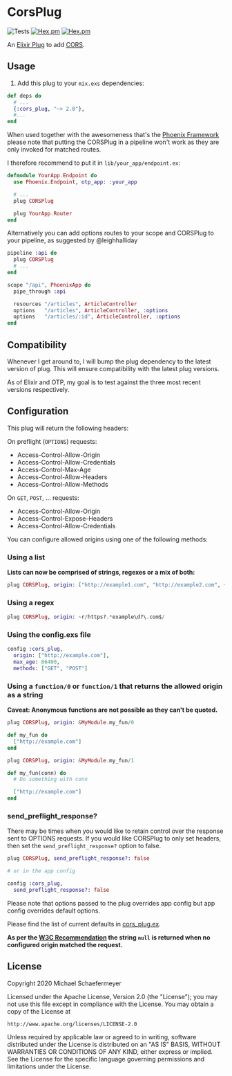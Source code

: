 CorsPlug
========
![Tests](https://github.com/mschae/cors_plug/workflows/Tests/badge.svg)
[![Hex.pm](https://img.shields.io/hexpm/v/cors_plug.svg)](https://hex.pm/packages/cors_plug)
[![Hex.pm](https://img.shields.io/hexpm/l/cors_plug.svg)]()

An [Elixir Plug](http://github.com/elixir-lang/plug) to add [CORS](http://www.w3.org/TR/cors/).

## Usage

1. Add this plug to your `mix.exs` dependencies:

```elixir
def deps do
  # ...
  {:cors_plug, "~> 2.0"},
  #...
end
```

When used together with the awesomeness that's the [Phoenix Framework](http://www.phoenixframework.org/)
please note that putting the CORSPlug in a pipeline won't work as they are only invoked for
matched routes.

I therefore recommend to put it in `lib/your_app/endpoint.ex`:

```elixir
defmodule YourApp.Endpoint do
  use Phoenix.Endpoint, otp_app: :your_app

  # ...
  plug CORSPlug

  plug YourApp.Router
end
```

Alternatively you can add options routes to your scope and CORSPlug to your pipeline, as
suggested by @leighhalliday

```elixir
pipeline :api do
  plug CORSPlug
  # ...
end

scope "/api", PhoenixApp do
  pipe_through :api

  resources "/articles", ArticleController
  options   "/articles", ArticleController, :options
  options   "/articles/:id", ArticleController, :options
end
```

## Compatibility

Whenever I get around to, I will bump the plug dependency to the latest version
of plug. This will ensure compatibility with the latest plug versions.

As of Elixir and OTP, my goal is to test against the three most recent versions 
respectively. 

## Configuration

This plug will return the following headers:

On preflight (`OPTIONS`) requests:

* Access-Control-Allow-Origin
* Access-Control-Allow-Credentials
* Access-Control-Max-Age
* Access-Control-Allow-Headers
* Access-Control-Allow-Methods

On `GET`, `POST`, ... requests:

* Access-Control-Allow-Origin
* Access-Control-Expose-Headers
* Access-Control-Allow-Credentials

You can configure allowed origins using one of the following methods:

### Using a list

**Lists can now be comprised of strings, regexes or a mix of both:**

```elixir
plug CORSPlug, origin: ["http://example1.com", "http://example2.com", ~r/https?.*example\d?\.com$/]
```

### Using a regex

```elixir
plug CORSPlug, origin: ~r/https?.*example\d?\.com$/
```


### Using the config.exs file

```elixir
config :cors_plug,
  origin: ["http://example.com"],
  max_age: 86400,
  methods: ["GET", "POST"]
```

### Using a `function/0` or `function/1` that returns the allowed origin as a string

**Caveat: Anonymous functions are not possible as they can't be quoted.**

```elixir
plug CORSPlug, origin: &MyModule.my_fun/0

def my_fun do
  ["http://example.com"]
end
```

```elixir
plug CORSPlug, origin: &MyModule.my_fun/1

def my_fun(conn) do
  # Do something with conn

  ["http://example.com"]
end
```

### send_preflight_response?

There may be times when you would like to retain control over the response sent to OPTIONS requests. If you
would like CORSPlug to only set headers, then set the `send_preflight_response?` option to false.

```elixir
plug CORSPlug, send_preflight_response?: false

# or in the app config

config :cors_plug,
  send_preflight_response?: false
```

Please note that options passed to the plug overrides app config but app config
overrides default options.

Please find the list of current defaults in
[cors_plug.ex](lib/cors_plug.ex#L5:L26).

**As per the [W3C Recommendation](https://www.w3.org/TR/cors/#access-control-allow-origin-response-header)
the string `null` is returned when no configured origin matched the request.**


## License

Copyright 2020 Michael Schaefermeyer

Licensed under the Apache License, Version 2.0 (the "License");
you may not use this file except in compliance with the License.
You may obtain a copy of the License at

    http://www.apache.org/licenses/LICENSE-2.0

Unless required by applicable law or agreed to in writing, software
distributed under the License is distributed on an "AS IS" BASIS,
WITHOUT WARRANTIES OR CONDITIONS OF ANY KIND, either express or implied.
See the License for the specific language governing permissions and
limitations under the License.

